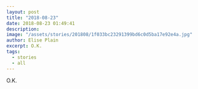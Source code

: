 ```yaml
---
layout: post
title: "2018-08-23"
date: 2018-08-23 01:49:41
description: 
image: "/assets/stories/201808/1f033bc23291399bd6c0d5ba17e92e4a.jpg"
author: Elise Plain
excerpt: O.K.
tags: 
  - stories
  - all
---
```


O.K.
<p></p>
